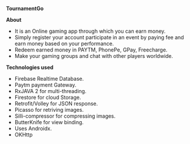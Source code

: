 **TournamentGo**

**About**
* It is an Online gaming app through which you can earn money.
* Simply register your account participate in an event by paying fee and earn money based on your performance.
* Redeem earned money in PAYTM, PhonePe, GPay, Freecharge.
* Make your gaming groups and chat with other players worldwide.

**Technologies used**
* Firebase Realtime Database.
* Paytm payment Gateway.
* RxJAVA 2 for multi-threading.
* Firestore for cloud Storage.
* Retrofit/Volley for JSON response.
* Picasso for retriving images.
* Silli-compressor for compressing images.
* ButterKnife for view binding.
* Uses Androidx.
* OKHttp

